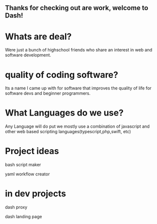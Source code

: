 ## Thanks for checking out are work, welcome to Dash!
# Whats are deal?
Were just a bunch of highschool friends who share an interest in web and software development.
# quality of coding software?
Its a name I came up with for software that improves the quality of life for software devs and beginner programmers.
# What Languages do we use?
Any Language will do put we mostly use a combination of javascript and other web based scripting languages(typescript,php,swift, etc)
# Project ideas
bash script maker

yaml workflow creator
# in dev projects
dash proxy

dash landing page
